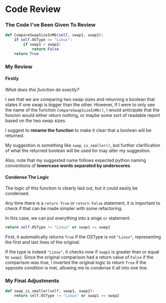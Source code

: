# Code Review

### The Code I've Been Given To Review

```py
def CompareSwapSizeInMb(self, swap1, swap2):
    if self.OSType == "Linux":
        if swap1 < swap2:
            return False
    return True
```

### My Review

#### Firstly
_What does this function do exactly?_

I see that we are comparing two swap sizes and returning a boolean that states if one swap is bigger than the other. However, if I were to only see the name of the function `CompareSwapSizeInMb()`, I would anticipate that the funcion would either return nothing, or maybe some sort of readable report based on the two swap sizes.

I suggest to **rename the function** to make it clear that a boolean will be returned.

My suggestion is something like `swap_is_smaller()`, but further clarification of what the returned boolean will be used for may alter my suggestion.

Also, note that my suggested name follows expected python naming conventions of **lowercase words separated by underscores**.

#### Condense The Logic

The logic of this function is clearly laid out, but it could easily be condensed.

Any time there is a `return True` or `return False` statement, it is important to check if that can be made simpler with some refactoring.

In this case, we can put everything into a singe `or` statement.

```py
return self.OSType != "Linux" or swap1 >= swap2
```
First, it automatically returns `True` if the OSType is not `"Linux"`, representing the first and last lines of the original.

If the type is indeed `"Linux"`, it checks now if `swap1` is greater than or equal to `swap2`. Since the original comparison had a return value of `False` if the comparison was true, I inverted the original logic to return `True` if the opposite condition is met, allowing me to condense it all into one line.

### My Final Adjustments

```py
def swap_is_smaller(self, swap1, swap2):
    return self.OSType != "Linux" or swap1 >= swap2
```